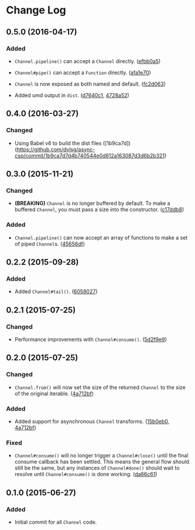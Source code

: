 # Change Log

## 0.5.0 (2016-04-17)

### Added

- `Channel.pipeline()` can accept a `Channel` directly. ([efbb0a5](https://github.com/dvlsg/async-csp/commit/efbb0a5cd0d2033dca530c999bf389da2704aded))

- `Channel#pipe()` can accept a `Function` directly. ([afa1e70](https://github.com/dvlsg/async-csp/commit/afa1e70deff3fd2de0f5d90632d146d6969893fe))

- `Channel` is now exposed as both named and default. ([fc2d063](https://github.com/dvlsg/async-csp/commit/fc2d063a803dea11cbe571191bd775d78fca6310))

- Added umd output in `dist`. ([d7640c1](https://github.com/dvlsg/async-csp/commit/d7640c156fdb83432772cda2729061c0bbf44dbd), [4728a52](https://github.com/dvlsg/async-csp/commit/4728a522e6a21118b0e94dad575947c3eb563bab))

## 0.4.0 (2016-03-27)

### Changed

- Using Babel v6 to build the dist files ([1b9ca7d])(https://github.com/dvlsg/async-csp/commit/1b9ca7d7d4b740544e0d812a163087d3d6b2b321)

## 0.3.0 (2015-11-21)

### Changed

- **(BREAKING)** `Channel` is no longer buffered by default. To make a buffered `Channel`, you must pass a size into the constructor. ([c17ddb8](https://github.com/dvlsg/async-csp/commit/c17ddb8954090d655c2b20790fb4dc07d4d985f5))

### Added

- `Channel.pipeline()` can now accept an array of functions to make a set of piped `Channel`s. ([45656df](https://github.com/dvlsg/async-csp/commit/45656df827f8df589f947bd7f67054674dc19d6c))

## 0.2.2 (2015-09-28)

### Added

- Added `Channel#tail()`. ([6058027](https://github.com/dvlsg/async-csp/commit/605802764bd7f2498a7ef97dce27f8f4041ec846))

## 0.2.1 (2015-07-25)

### Changed

- Performance improvements with `Channel#consume()`. ([5d2f9e9](https://github.com/dvlsg/async-csp/commit/5d2f9e9b1d759d84f3e9f3fe57ced5c37a519def))

## 0.2.0 (2015-07-25)

### Changed

- `Channel.from()` will now set the size of the returned `Channel` to the size of the original iterable. ([4a712bf](https://github.com/dvlsg/async-csp/commit/4a712bf8c8dd66aeb0ae41afe083633dbe598c34))

### Added

- Added support for asynchronous `Channel` transforms. ([15b0eb0](https://github.com/dvlsg/async-csp/commit/15b0eb09e84b26cd8a73b96eb1fd4638b4287dc3), [4a712bf](https://github.com/dvlsg/async-csp/commit/4a712bf8c8dd66aeb0ae41afe083633dbe598c34))

### Fixed

- `Channel#consume()` will no longer trigger a `Channel#close()` until the final consume callback has been settled. This means the general flow should still be the same, but any instances of `Channel#done()` should wait to resolve until `Channel#consume()` is done working. ([da66c61](https://github.com/dvlsg/async-csp/commit/da66c61e954caad58bbd62a68c11b43216859db7))

## 0.1.0 (2015-06-27)

### Added

- Initial commit for all `Channel` code.

